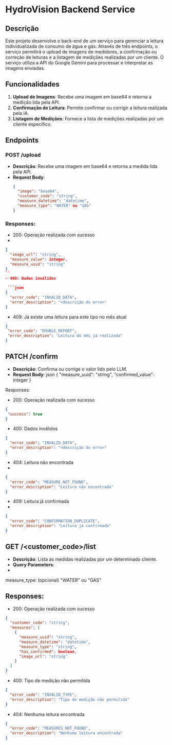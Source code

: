 # HydroVision Backend Service

## Descrição

Este projeto desenvolve o back-end de um serviço para gerenciar a leitura individualizada de consumo de água e gás. Através de três endpoints, o serviço permitirá o upload de imagens de medidores, a confirmação ou correção de leituras e a listagem de medições realizadas por um cliente. O serviço utiliza a API do Google Gemini para processar e interpretar as imagens enviadas.

## Funcionalidades

1. **Upload de Imagens**: Recebe uma imagem em base64 e retorna a medição lida pela API.
2. **Confirmação de Leitura**: Permite confirmar ou corrigir a leitura realizada pela IA.
3. **Listagem de Medições**: Fornece a lista de medições realizadas por um cliente específico.

## Endpoints

### POST /upload

- **Descrição**: Recebe uma imagem em base64 e retorna a medida lida pela API.
- **Request Body**:
  ```json
  {
    "image": "base64",
    "customer_code": "string",
    "measure_datetime": "datetime",
    "measure_type": "WATER" ou "GAS"
  }


### Responses:
- 200: Operação realizada com sucesso
- 
```json
{
  "image_url": "string",
  "measure_value": integer,
  "measure_uuid": "string"
}
``
- 400: Dados inválidos

 ```json
{
  "error_code": "INVALID_DATA",
  "error_description": "<descrição do erro>"
}
```
- 409: Já existe uma leitura para este tipo no mês atual
 ```json
{
  "error_code": "DOUBLE_REPORT",
  "error_description": "Leitura do mês já realizada"
}
````


## PATCH /confirm

- **Descrição**: Confirma ou corrige o valor lido pelo LLM.
- **Request Body**:
json
{
  "measure_uuid": "string",
  "confirmed_value": integer
}

Responses:

- 200: Operação realizada com sucesso
 ```json
{
  "success": true
}
```
- 400: Dados inválidos

```json
{
  "error_code": "INVALID_DATA",
  "error_description": "<descrição do erro>"
}
```
- 404: Leitura não encontrada
- 
```json
{
  "error_code": "MEASURE_NOT_FOUND",
  "error_description": "Leitura não encontrada"
}
````
- 409: Leitura já confirmada
- 
```json
{
  "error_code": "CONFIRMATION_DUPLICATE",
  "error_description": "Leitura já confirmada"
}
```
## GET /<customer_code>/list
- **Descrição**: Lista as medidas realizadas por um determinado cliente.
- **Query Parameters**:
- 
measure_type: (opcional) "WATER" ou "GAS"

## Responses:

- 200: Operação realizada com sucesso
```json
{
  "customer_code": "string",
  "measures": [
    {
      "measure_uuid": "string",
      "measure_datetime": "datetime",
      "measure_type": "string",
      "has_confirmed": boolean,
      "image_url": "string"
    }
  ]
}
```
- 400: Tipo de medição não permitida
```json
{
  "error_code": "INVALID_TYPE",
  "error_description": "Tipo de medição não permitida"
}
````
- 404: Nenhuma leitura encontrada
```json
{
  "error_code": "MEASURES_NOT_FOUND",
  "error_description": "Nenhuma leitura encontrada"
}
```
